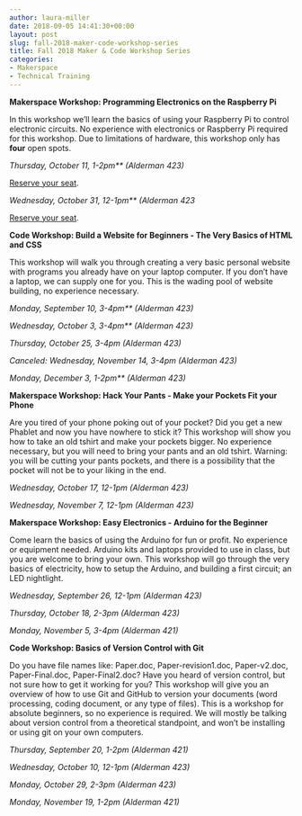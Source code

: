 ```yaml
---
author: laura-miller
date: 2018-09-05 14:41:30+00:00
layout: post
slug: fall-2018-maker-code-workshop-series
title: Fall 2018 Maker & Code Workshop Series
categories:
- Makerspace
- Technical Training
---
```


**Makerspace Workshop: Programming Electronics on the Raspberry Pi**

In this workshop we’ll learn the basics of using your Raspberry Pi to control electronic circuits. No experience with electronics or Raspberry Pi required for this workshop. Due to limitations of hardware, this workshop only has **four** open spots.

_Thursday, October 11, 1-2pm** (Alderman 423)_

[Reserve your seat](https://cal.lib.virginia.edu/event/4585915).

_Wednesday, October 31, 12-1pm** (Alderman 423_

[Reserve your seat](https://cal.lib.virginia.edu/event/4585922).

**Code Workshop: Build a Website for Beginners - The Very Basics of HTML and CSS**

This workshop will walk you through creating a very basic personal website with programs you already have on your laptop computer. If you don’t have a laptop, we can supply one for you. This is the wading pool of website building, no experience necessary.

_Monday, September 10, 3-4pm** (Alderman 423)_

_Wednesday, October 3, 3-4pm** (Alderman 423)_

_Thursday, October 25, 3-4pm (Alderman 423)_

_Canceled: Wednesday, November 14, 3-4pm (Alderman 423)_

_Monday, December 3, 1-2pm** (Alderman 423)_

**Makerspace Workshop: Hack Your Pants - Make your Pockets Fit your Phone**

Are you tired of your phone poking out of your pocket? Did you get a new Phablet and now you have nowhere to stick it? This workshop will show you how to take an old tshirt and make your pockets bigger. No experience necessary, but you will need to bring your pants and an old tshirt. Warning: you will be cutting your pants pockets, and there is a possibility that the pocket will not be to your liking in the end.

_Wednesday, October 17, 12-1pm (Alderman 423)_

_Wednesday, November 7, 12-1pm (Alderman 423)_

**Makerspace Workshop: Easy Electronics - Arduino for the Beginner**

Come learn the basics of using the Arduino for fun or profit. No experience or equipment needed. Arduino kits and laptops provided to use in class, but you are welcome to bring your own. This workshop will go through the very basics of electricity, how to setup the Arduino, and building a first circuit; an LED nightlight.

_Wednesday, September 26, 12-1pm (Alderman 423)_

_Thursday, October 18, 2-3pm (Alderman 423)_

_Monday, November 5, 3-4pm (Alderman 421)_

**Code Workshop: Basics of Version Control with Git**

Do you have file names like: Paper.doc, Paper-revision1.doc, Paper-v2.doc, Paper-Final.doc, Paper-Final2.doc? Have you heard of version control, but not sure how to get it working for you? This workshop will give you an overview of how to use Git and GitHub to version your documents (word processing, coding document, or any type of files). This is a workshop for absolute beginners, so no experience is required. We will mostly be talking about version control from a theoretical standpoint, and won’t be installing or using git on your own computers.

_Thursday, September 20, 1-2pm (Alderman 421)_

_Wednesday, October 10, 12-1pm (Alderman 423)_

_Monday, October 29, 2-3pm (Alderman 423)_

_Monday, November 19, 1-2pm (Alderman 421)_
